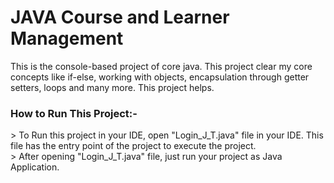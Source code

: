 <h1>JAVA Course and Learner Management</h1>
This is the console-based project of core java. This project clear my core concepts like if-else, working with objects, encapsulation through getter setters, loops and many more. This project helps.
<h3>How to Run This Project:-</h3>
> To Run this project in your IDE, open "Login_J_T.java" file in your IDE. This file has the entry point of the project to execute the project.<br>
> After opening "Login_J_T.java" file, just run your project as Java Application.

